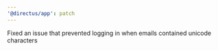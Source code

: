 ```yaml
---
'@directus/app': patch
---
```


Fixed an issue that prevented logging in when emails contained unicode characters
